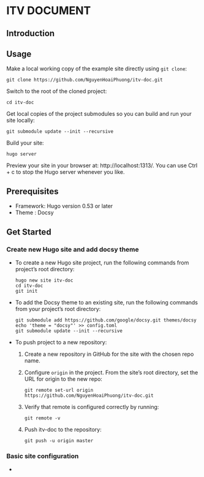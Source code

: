 # ITV DOCUMENT

## Introduction

## Usage

Make a local working copy of the example site directly using `git clone`:

```
git clone https://github.com/NguyenHoaiPhuong/itv-doc.git
```

Switch to the root of the cloned project:

```
cd itv-doc
```

Get local copies of the project submodules so you can build and run your site locally:

```
git submodule update --init --recursive
```

Build your site:

```
hugo server
```

Preview your site in your browser at: http://localhost:1313/. You can use Ctrl + c to stop the Hugo server whenever you like.

## Prerequisites

- Framework: Hugo version 0.53 or later
- Theme : Docsy

## Get Started

### Create new Hugo site and add docsy theme

- To create a new Hugo site project, run the following commands from project’s root directory:

    ```
    hugo new site itv-doc
    cd itv-doc
    git init
    ```

- To add the Docsy theme to an existing site, run the following commands from your project’s root directory:

    ```
    git submodule add https://github.com/google/docsy.git themes/docsy
    echo 'theme = "docsy"' >> config.toml
    git submodule update --init --recursive
    ```

-  To push project to a new repository:

    1. Create a new repository in GitHub for the site with the chosen repo name.

    2. Configure `origin` in the project. From the site’s root directory, set the URL for origin to the new repo:

        ```
        git remote set-url origin https://github.com/NguyenHoaiPhuong/itv-doc.git
        ```

    3. Verify that remote is configured correctly by running:

        ```
        git remote -v
        ```

    4. Push itv-doc to the repository:

        ```
        git push -u origin master
        ```


### Basic site configuration

- 